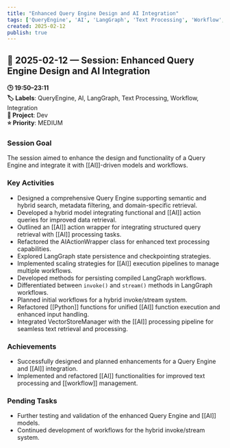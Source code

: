 ```yaml
---
title: "Enhanced Query Engine Design and AI Integration"
tags: ['QueryEngine', 'AI', 'LangGraph', 'Text Processing', 'Workflow', 'Integration']
created: 2025-02-12
publish: true
---
```


## 📅 2025-02-12 — Session: Enhanced Query Engine Design and AI Integration

**🕒 19:50–23:11**  
**🏷️ Labels**: QueryEngine, AI, LangGraph, Text Processing, Workflow, Integration  
**📂 Project**: Dev  
**⭐ Priority**: MEDIUM  


### Session Goal
The session aimed to enhance the design and functionality of a Query Engine and integrate it with [[AI]]-driven models and workflows.

### Key Activities
- Designed a comprehensive Query Engine supporting semantic and hybrid search, metadata filtering, and domain-specific retrieval.
- Developed a hybrid model integrating functional and [[AI]] action queries for improved data retrieval.
- Outlined an [[AI]] action wrapper for integrating structured query retrieval with [[AI]] processing tasks.
- Refactored the AIActionWrapper class for enhanced text processing capabilities.
- Explored LangGraph state persistence and checkpointing strategies.
- Implemented scaling strategies for [[AI]] execution pipelines to manage multiple workflows.
- Developed methods for persisting compiled LangGraph workflows.
- Differentiated between `invoke()` and `stream()` methods in LangGraph workflows.
- Planned initial workflows for a hybrid invoke/stream system.
- Refactored [[Python]] functions for unified [[AI]] function execution and enhanced input handling.
- Integrated VectorStoreManager with the [[AI]] processing pipeline for seamless text retrieval and processing.

### Achievements
- Successfully designed and planned enhancements for a Query Engine and [[AI]] integration.
- Implemented and refactored [[AI]] functionalities for improved text processing and [[workflow]] management.

### Pending Tasks
- Further testing and validation of the enhanced Query Engine and [[AI]] models.
- Continued development of workflows for the hybrid invoke/stream system.
